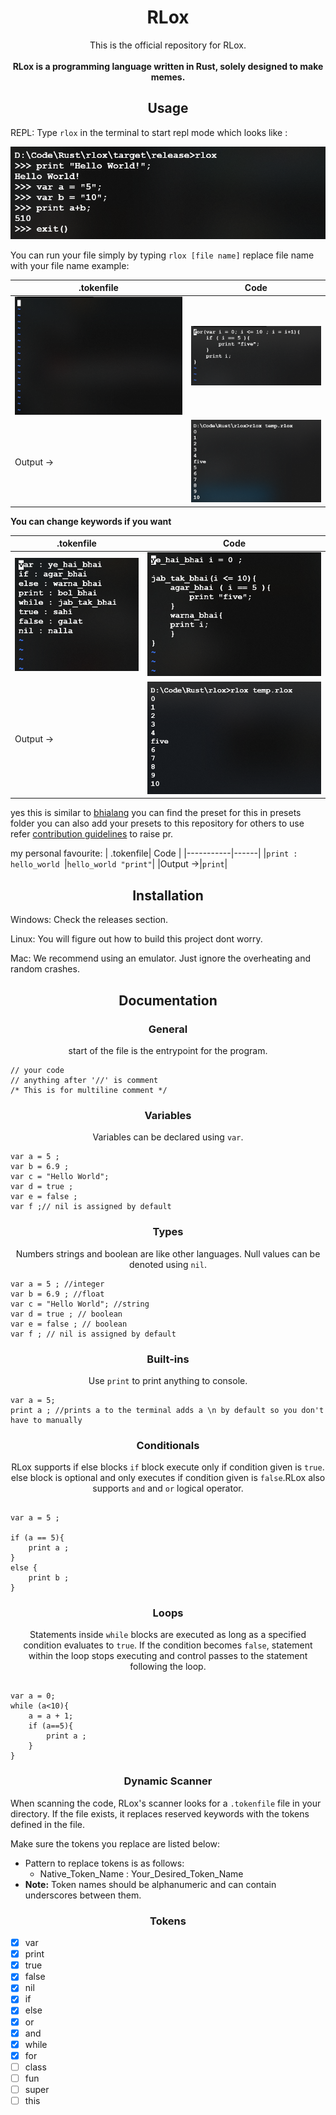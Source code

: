 <h1 align="center">RLox</h1>

<p align="center">
 This is the official repository for RLox.<br><br>
 <b>RLox is a programming language written in Rust, solely designed to make memes.</b>
</p>

<h2 align="center">Usage</h2>
REPL:
Type 
<code>rlox</code> in the terminal to start repl mode which looks like :

![Repl Preview](./docs/RLox_REPL.png)

You can run your file simply by typing <code>rlox [file name]</code> replace file name with your file name example:


| .tokenfile| Code |
|-----------|------|
|![Empty tokenfile](./docs/TokenFile_Empty.png) |![code](./docs/Raw_Rlox.png)|
|Output  ->|![Output](./docs/Output1.png)|

**You can change keywords if you want**

| .tokenfile| Code |
|-----------|------|
|![Empty tokenfile](./docs/TokenfFile_BhaiLang.png) |![code](./docs/BhaiLang_RLox.png)|
|Output  ->|![Output](./docs/Output2.png)|

yes this is similar to [bhialang](https://github.com/DulLabs/bhai-lang) you can find the preset for this in presets folder you can also add your presets to this repository for others to use refer [contribution guidelines](CONTRIBUTING.md) to raise pr.

my personal favourite:
| .tokenfile| Code |
|-----------|------|
|```print : hello_world ```|```hello_world "print"```|
|Output  ->|```print```|

<h2 align="center">Installation</h2>

Windows: Check the releases section.

Linux: You will figure out how to build this project dont worry.

Mac: We recommend using an emulator. Just ignore the overheating and random crashes.

<h2 align="center">Documentation</h2>

<h3 align="center">General</h3>
<p align="center">start of the file is the entrypoint for the program.</p>

```
// your code
// anything after '//' is comment
/* This is for multiline comment */ 
```

<h3 align="center">Variables</h3>
<p align="center">Variables can be declared using <code>var</code>.</p>

```
var a = 5 ;
var b = 6.9 ;
var c = "Hello World";
var d = true ;
var e = false ;
var f ;// nil is assigned by default

```

<h3 align="center">Types</h3>
<p align="center">Numbers strings and boolean are like other languages. Null values can be denoted using <code>nil</code>.

```
var a = 5 ; //integer
var b = 6.9 ; //float
var c = "Hello World"; //string
var d = true ; // boolean
var e = false ; // boolean
var f ; // nil is assigned by default

```

<h3 align="center">Built-ins</h3>
<p align="center">Use <code>print</code> to print anything to console.</p>

```
var a = 5;
print a ; //prints a to the terminal adds a \n by default so you don't have to manually
```

<h3 align="center">Conditionals</h3>
<p align="center">RLox supports if else blocks <code>if</code> block execute only if condition given is <code>true</code>. else block is optional and only executes if condition given is <code>false</code>.RLox also supports <code>and</code> and <code>or</code> logical operator.

```

var a = 5 ;

if (a == 5){
    print a ;
}
else {
    print b ;
}

```

<h3 align="center">Loops</h3>
<p align="center">Statements inside <code>while</code> blocks are executed as long as a specified condition evaluates to <code>true</code>. If the condition becomes <code>false</code>, statement within the loop stops executing and control passes to the statement following the loop.</p>


```

var a = 0;
while (a<10){
    a = a + 1;
    if (a==5){
        print a ;
    }
}
```

<h3 align="center" id="dynamic_scanner">Dynamic Scanner</h3>
When scanning the code, RLox's scanner looks for a <code>.tokenfile</code> file in your directory. If the file exists, it replaces reserved keywords with the tokens defined in the file.


Make sure the tokens you replace are listed below:
* Pattern to replace tokens is as follows:
    * Native_Token_Name : Your_Desired_Token_Name
* **Note:** Token names should be alphanumeric and can contain underscores between them.

<h3 align="center">Tokens</h3>

- [x] var
- [x] print
- [x] true
- [x] false
- [x] nil
- [x] if
- [x] else
- [x] or
- [x] and
- [x] while
- [x] for
- [ ] class
- [ ] fun
- [ ] super
- [ ] this